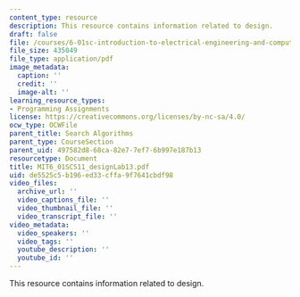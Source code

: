 ```yaml
---
content_type: resource
description: This resource contains information related to design.
draft: false
file: /courses/6-01sc-introduction-to-electrical-engineering-and-computer-science-i-spring-2011/de5525c5b196ed33cffa9f7641cbdf98_MIT6_01SCS11_designLab13.pdf
file_size: 435049
file_type: application/pdf
image_metadata:
  caption: ''
  credit: ''
  image-alt: ''
learning_resource_types:
- Programming Assignments
license: https://creativecommons.org/licenses/by-nc-sa/4.0/
ocw_type: OCWFile
parent_title: Search Algorithms
parent_type: CourseSection
parent_uid: 497582d8-68ca-82e7-7ef7-6b997e187b13
resourcetype: Document
title: MIT6_01SCS11_designLab13.pdf
uid: de5525c5-b196-ed33-cffa-9f7641cbdf98
video_files:
  archive_url: ''
  video_captions_file: ''
  video_thumbnail_file: ''
  video_transcript_file: ''
video_metadata:
  video_speakers: ''
  video_tags: ''
  youtube_description: ''
  youtube_id: ''
---
```

This resource contains information related to design.